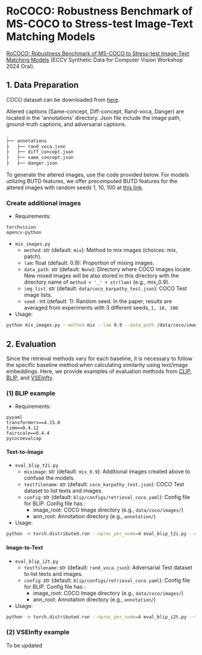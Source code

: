 # RoCOCO: Robustness Benchmark of MS-COCO to Stress-test Image-Text Matching Models
[RoCOCO: Robustness Benchmark of MS-COCO to Stress-test Image-Text Matching Models](https://arxiv.org/abs/2304.10727) (ECCV Synthetic Data for Computer Vision Workshop 2024 Oral).

## 1. Data Preparation
COCO dataset can be downloaded from [here](https://cocodataset.org/#home).

Altered captions (Same-concept, Diff-concept, Rand-voca, Danger) are located in the 'annotations' directory. 
Json file include the image path, ground-truth captions, and adversarial captions. 
 ```bash
 .
├── annotations                 
├   ├── rand_voca.json                       
├   ├── diff_concept.json             
├   ├── same_concept.json           
├   ├── danger.json      
```

To generate the altered images, use the code provided below. 
For models utilizing BUTD features, we offer precomputed BUTD features for the altered images with random seeds 1, 10, 100 at [this link](https://drive.google.com/drive/folders/1KqjbqemR0BnjjAqft7agDEKTr5WAppJt?usp=sharing). 


### Create additional images 
- Requirements:
```
torchvision
opencv-python 
```
- `mix_images.py`
	- `method`: str (default: `mix`): Method to mix images (choices: mix, patch).
	- `lam`: float (default: 0.9): Proportion of mixing images.
	- `data_path`: str (default: `None`): Directory where COCO images locate. New mixed images will be also stored in this directory with the directory name of `method + '_' + str(lam)` (e.g., mix_0.9). 
	- `img_list`: str (default: `data/coco_karpathy_test.json`): COCO Test image lists.
    - `seed` : int (default: 1): Random seed. In the paper, results are averaged from experiments with 3 different seeds, `1, 10, 100`.
- Usage: 
```bash
python mix_images.py --method mix --lam 0.9 --data_path /data/coco/images/ --seed 1
```



## 2. Evaluation 

Since the retrieval methods vary for each baseline, it is necessary to follow the specific baseline method when calculating similarity using text/image embeddings. Here, we provide examples of evaluation methods from [CLIP](https://arxiv.org/abs/2103.00020), [BLIP](https://github.com/salesforce/BLIP), and [VSEInfty](https://github.com/woodfrog/vse_infty.git).

### (1) BLIP example
- Requirements:
```
pyyaml
transformers==4.15.0
timm==0.4.12
fairscale==0.4.4
pycocoevalcap
```
#### Text-to-Image
- `eval_blip_t2i.py`
	- `miximage`: str (default: `mix_0.9`): Additional images created above to confuse the models.
	- `testfilename`: str (default: `coco_karpathy_test.json`): COCO Test dataset to list texts and images.
	- `config`: str (default: `blip/configs/retrieval_coco.yaml`): Config file for BLIP. Config file has :
	    - image_root: COCO Image directory (e.g., `data/coco/images/`)
		- ann_root: Annotation directory (e.g., `annotation/`)
- Usage: 
```bash
python -m torch.distributed.run --nproc_per_node=4 eval_blip_t2i.py --miximage mix_0.9
```
 
 #### Image-to-Text
- `eval_blip_i2t.py`
	- `testfilename`: str (default: `rand_voca.json`): Adversarial Test dataset to list texts and images.
	- `config`: str (default: `blip/configs/retrieval_coco.yaml`): Config file for BLIP. Config file has :
	    - image_root: COCO Image directory (e.g., `data/coco/images/`)
		- ann_root: Annotation directory (e.g., `annotation/`)
- Usage: 
```bash
python -m torch.distributed.run --nproc_per_node=4 eval_blip_i2t.py --testfilename rand_voca.json
```

### (2) VSEInfty example

To be updated